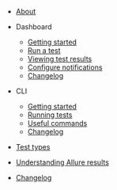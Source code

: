 - [About](/ "Woo Quality Insights Toolkit")

- Dashboard

  - [Getting started](dashboard/getting-started.md)
  - [Run a test](dashboard/run-a-test.md)
  - [Viewing test results](dashboard/viewing-test-results.md)
  - [Configure notifications](dashboard/notifications.md)
  - [Changelog](dashboard/changelog.md)

- CLI

  - [Getting started](cli/getting-started.md)
  - [Running tests](cli/running-tests.md)
  - [Useful commands](cli/useful-commands.md)
  - [Changelog](cli/changelog.md)

- [Test types](test-types.md)

- [Understanding Allure results](understanding-allure-results.md)

- [Changelog](changelog.md)
